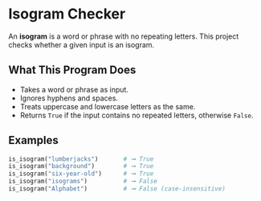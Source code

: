 # Isogram Checker

An **isogram** is a word or phrase with no repeating letters. This project checks whether a given input is an isogram.

## What This Program Does

- Takes a word or phrase as input.
- Ignores hyphens and spaces.
- Treats uppercase and lowercase letters as the same.
- Returns `True` if the input contains no repeated letters, otherwise `False`.

## Examples

```python
is_isogram("lumberjacks")       # ➞ True
is_isogram("background")        # ➞ True
is_isogram("six-year-old")      # ➞ True
is_isogram("isograms")          # ➞ False
is_isogram("Alphabet")          # ➞ False (case-insensitive)
